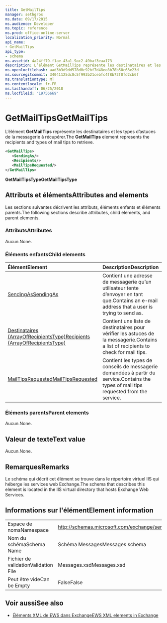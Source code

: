 ```yaml
---
title: GetMailTips
manager: sethgros
ms.date: 09/17/2015
ms.audience: Developer
ms.topic: reference
ms.prod: office-online-server
localization_priority: Normal
api_name:
- GetMailTips
api_type:
- schema
ms.assetid: 4a24ff79-f1ae-43a1-9ac2-49baf3eaa173
description: L’élément GetMailTips représente les destinataires et les types d’astuces de la messagerie à récupérer.
ms.openlocfilehash: aad3b3d9dd578d0c92bf7d48ee8b78b58c63e23d
ms.sourcegitcommit: 34041125dc8c5f993b21cebfc4f8b72f0fd2cb6f
ms.translationtype: MT
ms.contentlocale: fr-FR
ms.lasthandoff: 06/25/2018
ms.locfileid: "19756669"
---
```

# <a name="getmailtips"></a><span data-ttu-id="07d87-103">GetMailTips</span><span class="sxs-lookup"><span data-stu-id="07d87-103">GetMailTips</span></span>

<span data-ttu-id="07d87-104">L’élément **GetMailTips** représente les destinataires et les types d’astuces de la messagerie à récupérer.</span><span class="sxs-lookup"><span data-stu-id="07d87-104">The **GetMailTips** element represents the recipients and types of mail tips to retrieve.</span></span> 
  
```XML
<GetMailTips>
   <SendingAs/>
   <Recipients/>
   <MailTipsRequested/>
</GetMailTips>
```

 <span data-ttu-id="07d87-105">**GetMailTipsType**</span><span class="sxs-lookup"><span data-stu-id="07d87-105">**GetMailTipsType**</span></span>
## <a name="attributes-and-elements"></a><span data-ttu-id="07d87-106">Attributs et éléments</span><span class="sxs-lookup"><span data-stu-id="07d87-106">Attributes and elements</span></span>

<span data-ttu-id="07d87-107">Les sections suivantes décrivent les attributs, éléments enfants et éléments parents.</span><span class="sxs-lookup"><span data-stu-id="07d87-107">The following sections describe attributes, child elements, and parent elements.</span></span>
  
### <a name="attributes"></a><span data-ttu-id="07d87-108">Attributs</span><span class="sxs-lookup"><span data-stu-id="07d87-108">Attributes</span></span>

<span data-ttu-id="07d87-109">Aucun.</span><span class="sxs-lookup"><span data-stu-id="07d87-109">None.</span></span>
  
### <a name="child-elements"></a><span data-ttu-id="07d87-110">Éléments enfants</span><span class="sxs-lookup"><span data-stu-id="07d87-110">Child elements</span></span>

|<span data-ttu-id="07d87-111">**Élément**</span><span class="sxs-lookup"><span data-stu-id="07d87-111">**Element**</span></span>|<span data-ttu-id="07d87-112">**Description**</span><span class="sxs-lookup"><span data-stu-id="07d87-112">**Description**</span></span>|
|:-----|:-----|
|[<span data-ttu-id="07d87-113">SendingAs</span><span class="sxs-lookup"><span data-stu-id="07d87-113">SendingAs</span></span>](sendingas.md) <br/> |<span data-ttu-id="07d87-114">Contient une adresse de messagerie qu’un utilisateur tente d’envoyer en tant que.</span><span class="sxs-lookup"><span data-stu-id="07d87-114">Contains an e-mail address that a user is trying to send as.</span></span>  <br/> |
|[<span data-ttu-id="07d87-115">Destinataires (ArrayOfRecipientsType)</span><span class="sxs-lookup"><span data-stu-id="07d87-115">Recipients (ArrayOfRecipientsType)</span></span>](recipients-arrayofrecipientstype.md) <br/> |<span data-ttu-id="07d87-116">Contient une liste de destinataires pour vérifier les astuces de la messagerie.</span><span class="sxs-lookup"><span data-stu-id="07d87-116">Contains a list of recipients to check for mail tips.</span></span>  <br/> |
|[<span data-ttu-id="07d87-117">MailTipsRequested</span><span class="sxs-lookup"><span data-stu-id="07d87-117">MailTipsRequested</span></span>](mailtipsrequested.md) <br/> |<span data-ttu-id="07d87-118">Contient les types de conseils de messagerie demandées à partir du service.</span><span class="sxs-lookup"><span data-stu-id="07d87-118">Contains the types of mail tips requested from the service.</span></span>  <br/> |
   
### <a name="parent-elements"></a><span data-ttu-id="07d87-119">Éléments parents</span><span class="sxs-lookup"><span data-stu-id="07d87-119">Parent elements</span></span>

<span data-ttu-id="07d87-120">Aucun.</span><span class="sxs-lookup"><span data-stu-id="07d87-120">None.</span></span>
  
## <a name="text-value"></a><span data-ttu-id="07d87-121">Valeur de texte</span><span class="sxs-lookup"><span data-stu-id="07d87-121">Text value</span></span>

<span data-ttu-id="07d87-122">Aucun.</span><span class="sxs-lookup"><span data-stu-id="07d87-122">None.</span></span>
  
## <a name="remarks"></a><span data-ttu-id="07d87-123">Remarques</span><span class="sxs-lookup"><span data-stu-id="07d87-123">Remarks</span></span>

<span data-ttu-id="07d87-124">Le schéma qui décrit cet élément se trouve dans le répertoire virtuel IIS qui héberge les services web Exchange.</span><span class="sxs-lookup"><span data-stu-id="07d87-124">The schema that describes this element is located in the IIS virtual directory that hosts Exchange Web Services.</span></span>
  
## <a name="element-information"></a><span data-ttu-id="07d87-125">Informations sur l'élément</span><span class="sxs-lookup"><span data-stu-id="07d87-125">Element information</span></span>

|||
|:-----|:-----|
|<span data-ttu-id="07d87-126">Espace de noms</span><span class="sxs-lookup"><span data-stu-id="07d87-126">Namespace</span></span>  <br/> |http://schemas.microsoft.com/exchange/services/2006/messages  <br/> |
|<span data-ttu-id="07d87-127">Nom du schéma</span><span class="sxs-lookup"><span data-stu-id="07d87-127">Schema Name</span></span>  <br/> |<span data-ttu-id="07d87-128">Schéma Messages</span><span class="sxs-lookup"><span data-stu-id="07d87-128">Messages schema</span></span>  <br/> |
|<span data-ttu-id="07d87-129">Fichier de validation</span><span class="sxs-lookup"><span data-stu-id="07d87-129">Validation File</span></span>  <br/> |<span data-ttu-id="07d87-130">Messages.xsd</span><span class="sxs-lookup"><span data-stu-id="07d87-130">Messages.xsd</span></span>  <br/> |
|<span data-ttu-id="07d87-131">Peut être vide</span><span class="sxs-lookup"><span data-stu-id="07d87-131">Can be Empty</span></span>  <br/> |<span data-ttu-id="07d87-132">False</span><span class="sxs-lookup"><span data-stu-id="07d87-132">False</span></span>  <br/> |
   
## <a name="see-also"></a><span data-ttu-id="07d87-133">Voir aussi</span><span class="sxs-lookup"><span data-stu-id="07d87-133">See also</span></span>



- [<span data-ttu-id="07d87-134">Éléments XML de EWS dans Exchange</span><span class="sxs-lookup"><span data-stu-id="07d87-134">EWS XML elements in Exchange</span></span>](ews-xml-elements-in-exchange.md)

